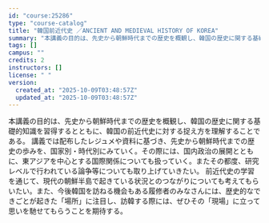 ```yaml
---
id: "course:25286"
type: "course-catalog"
title: "韓国前近代史 ／ANCIENT AND MEDIEVAL HISTORY OF KOREA"
summary: "本講義の目的は、先史から朝鮮時代までの歴史を概観し、韓国の歴史に関する基礎的知識を習得するとともに、韓国の前近代史に対する捉え方を理解することである。 講義では配布したレジュメや資料に基づき、先史から朝鮮時代までの歴史の歩みを、国家別・時代…"
tags: []
campus: ""
credits: 2
instructors: []
license: " "
version:
  created_at: "2025-10-09T03:48:57Z"
  updated_at: "2025-10-09T03:48:57Z"
---
```


本講義の目的は、先史から朝鮮時代までの歴史を概観し、韓国の歴史に関する基礎的知識を習得するとともに、韓国の前近代史に対する捉え方を理解することである。 講義では配布したレジュメや資料に基づき、先史から朝鮮時代までの歴史の歩みを、国家別・時代別にみていく。その際には、国内政治の展開とともに、東アジアを中心とする国際関係についても扱っていく。またその都度、研究レベルで行われている論争等についても取り上げていきたい。 前近代史の学習を通じて、現代の朝鮮半島で起きている状況とのつながりについても考えてもらいたい。また、今後韓国を訪ねる機会もある履修者のみなさんには、歴史的なできごとが起きた「場所」に注目し、訪韓する際には、ぜひその「現場」に立って思いを馳せてもらうことを期待する。
